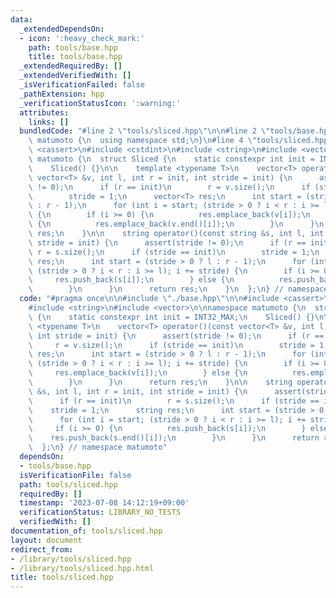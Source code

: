```yaml
---
data:
  _extendedDependsOn:
  - icon: ':heavy_check_mark:'
    path: tools/base.hpp
    title: tools/base.hpp
  _extendedRequiredBy: []
  _extendedVerifiedWith: []
  _isVerificationFailed: false
  _pathExtension: hpp
  _verificationStatusIcon: ':warning:'
  attributes:
    links: []
  bundledCode: "#line 2 \"tools/sliced.hpp\"\n\n#line 2 \"tools/base.hpp\"\n\nnamespace\
    \ matumoto {\n  using namespace std;\n}\n#line 4 \"tools/sliced.hpp\"\n\n#include\
    \ <cassert>\n#include <cstdint>\n#include <string>\n#include <vector>\n\nnamespace\
    \ matumoto {\n  struct Sliced {\n    static constexpr int init = INT32_MAX;\n\
    \    Sliced() {}\n\n    template <typename T>\n    vector<T> operator()(const\
    \ vector<T> &v, int l, int r = init, int stride = init) {\n      assert(stride\
    \ != 0);\n      if (r == init)\n        r = v.size();\n      if (stride == init)\n\
    \        stride = 1;\n      vector<T> res;\n      int start = (stride > 0 ? l\
    \ : r - 1);\n      for (int i = start; (stride > 0 ? i < r : i >= l); i += stride)\
    \ {\n        if (i >= 0) {\n          res.emplace_back(v[i]);\n        } else\
    \ {\n          res.emplace_back(v.end()[i]);\n        }\n      }\n      return\
    \ res;\n    }\n\n    string operator()(const string &s, int l, int r = init, int\
    \ stride = init) {\n      assert(stride != 0);\n      if (r == init)\n       \
    \ r = s.size();\n      if (stride == init)\n        stride = 1;\n      string\
    \ res;\n      int start = (stride > 0 ? l : r - 1);\n      for (int i = start;\
    \ (stride > 0 ? i < r : i >= l); i += stride) {\n        if (i >= 0) {\n     \
    \     res.push_back(s[i]);\n        } else {\n          res.push_back(s.end()[i]);\n\
    \        }\n      }\n      return res;\n    }\n  };\n} // namespace matumoto\n"
  code: "#pragma once\n\n#include \"./base.hpp\"\n\n#include <cassert>\n#include <cstdint>\n\
    #include <string>\n#include <vector>\n\nnamespace matumoto {\n  struct Sliced\
    \ {\n    static constexpr int init = INT32_MAX;\n    Sliced() {}\n\n    template\
    \ <typename T>\n    vector<T> operator()(const vector<T> &v, int l, int r = init,\
    \ int stride = init) {\n      assert(stride != 0);\n      if (r == init)\n   \
    \     r = v.size();\n      if (stride == init)\n        stride = 1;\n      vector<T>\
    \ res;\n      int start = (stride > 0 ? l : r - 1);\n      for (int i = start;\
    \ (stride > 0 ? i < r : i >= l); i += stride) {\n        if (i >= 0) {\n     \
    \     res.emplace_back(v[i]);\n        } else {\n          res.emplace_back(v.end()[i]);\n\
    \        }\n      }\n      return res;\n    }\n\n    string operator()(const string\
    \ &s, int l, int r = init, int stride = init) {\n      assert(stride != 0);\n\
    \      if (r == init)\n        r = s.size();\n      if (stride == init)\n    \
    \    stride = 1;\n      string res;\n      int start = (stride > 0 ? l : r - 1);\n\
    \      for (int i = start; (stride > 0 ? i < r : i >= l); i += stride) {\n   \
    \     if (i >= 0) {\n          res.push_back(s[i]);\n        } else {\n      \
    \    res.push_back(s.end()[i]);\n        }\n      }\n      return res;\n    }\n\
    \  };\n} // namespace matumoto"
  dependsOn:
  - tools/base.hpp
  isVerificationFile: false
  path: tools/sliced.hpp
  requiredBy: []
  timestamp: '2023-07-08 14:12:19+09:00'
  verificationStatus: LIBRARY_NO_TESTS
  verifiedWith: []
documentation_of: tools/sliced.hpp
layout: document
redirect_from:
- /library/tools/sliced.hpp
- /library/tools/sliced.hpp.html
title: tools/sliced.hpp
---
```

